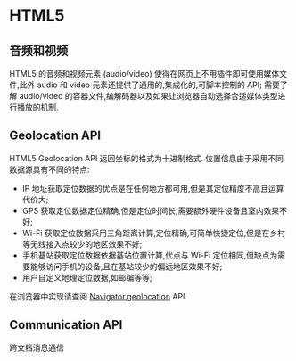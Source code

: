 # HTML5

## 音频和视频

HTML5 的音频和视频元素 (audio/video) 使得在网页上不用插件即可使用媒体文件,此外 audio 和 video 元素还提供了通用的,集成化的,可脚本控制的 API; 需要了解 audio/video 的容器文件,编解码器以及如果让浏览器自动选择合适媒体类型进行播放的机制.

##  Geolocation API

HTML5 Geolocation API 返回坐标的格式为十进制格式. 位置信息由于采用不同数据源具有不同的特点:

* IP 地址获取定位数据的优点是在任何地方都可用,但是其定位精度不高且运算代价大;
* GPS 获取定位数据定位精确,但是定位时间长,需要额外硬件设备且室内效果不好;
* Wi-Fi 获取定位数据采用三角距离计算,定位精确,可简单快捷定位,但是在乡村等无线接入点较少的地区效果不好;
* 手机基站获取定位数据依据基站位置计算,优点与 Wi-Fi 定位相同,但缺点为需要能够访问手机的设备,且在基站较少的偏远地区效果不好;
* 用户自定义地理定位数据,如邮编等等;

在浏览器中实现请查阅 [Navigator.geolocation](https://developer.mozilla.org/en-US/docs/Web/API/Navigator/geolocation) API.

## Communication API

跨文档消息通信
